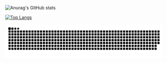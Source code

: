 ![Anurag's GitHub stats](https://github-readme-stats.vercel.app/api?username=dlwls423&show_icons=true&theme=radical)

[![Top Langs](https://github-readme-stats.vercel.app/api/top-langs/?username=dlwls423)](https://github.com/dlwls423/github-readme-stats)

<img src="https://github.com/dlwls423/dlwls423/blob/output/github-contribution-grid-snake.svg"/>
